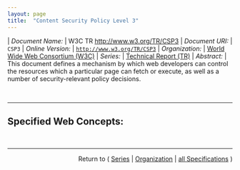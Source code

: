 ```yaml
---
layout: page
title:  "Content Security Policy Level 3"
---
```


| *Document Name:* | W3C TR http://www.w3.org/TR/CSP3
| *Document URI:* | `CSP3`
| *Online Version:* | [`http://www.w3.org/TR/CSP3`](http://www.w3.org/TR/CSP3)
| *Organization:* | [World Wide Web Consortium (W3C)](..  "List of specification series by this organization")
| *Series:* | [Technical Report (TR)](.  "List of specifications in this series")
| *Abstract:* | This document defines a mechanism by which web developers can control the resources which a particular page can fetch or execute, as well as a number of security-relevant policy decisions.

<br/>
<hr/>

## Specified Web Concepts:



<br/>
<hr/>

<p style="text-align: right">Return to ( <a href="./">Series</a> | <a href="../">Organization</a> | <a href="../../">all Specifications</a> )</p>